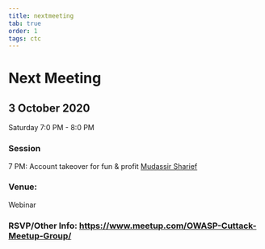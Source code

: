 ```yaml
---
title: nextmeeting
tab: true
order: 1
tags: ctc
---
```


# **Next Meeting**

## 3 October 2020

Saturday 7:0 PM - 8:0 PM


### **Session**

  7 PM: Account takeover for fun & profit [Mudassir Sharief](mailto:mudassirsharief58@gmail.com)


### **Venue:**

Webinar 

### RSVP/Other Info: https://www.meetup.com/OWASP-Cuttack-Meetup-Group/
